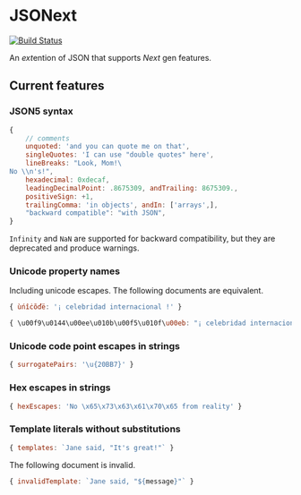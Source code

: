 # JSONext

[![Build Status](https://travis-ci.org/jordanbtucker/jsonext.svg?branch=master)](https://travis-ci.org/jordanbtucker/jsonext)

An *ext*ention of JSON that supports *Next* gen features.

## Current features

### JSON5 syntax

```js
{
    // comments
    unquoted: 'and you can quote me on that',
    singleQuotes: 'I can use "double quotes" here',
    lineBreaks: "Look, Mom!\
No \\n's!",
    hexadecimal: 0xdecaf,
    leadingDecimalPoint: .8675309, andTrailing: 8675309.,
    positiveSign: +1,
    trailingComma: 'in objects', andIn: ['arrays',],
    "backward compatible": "with JSON",
}
```

`Infinity` and `NaN` are supported for backward compatibility, but they are
deprecated and produce warnings.

### Unicode property names

Including unicode escapes. The following documents are equivalent.

```js
{ ùńîċõďë: '¡ celebridad internacional !' }
```

```js
{ \u00f9\u0144\u00ee\u010b\u00f5\u010f\u00eb: "¡ celebridad internacional !" }
```

### Unicode code point escapes in strings

```js
{ surrogatePairs: '\u{20BB7}' }
```

### Hex escapes in strings

```js
{ hexEscapes: 'No \x65\x73\x63\x61\x70\x65 from reality' }
```

### Template literals without substitutions

```js
{ templates: `Jane said, "It's great!"` }
```

The following document is invalid.

```js
{ invalidTemplate: `Jane said, "${message}"` }
```
